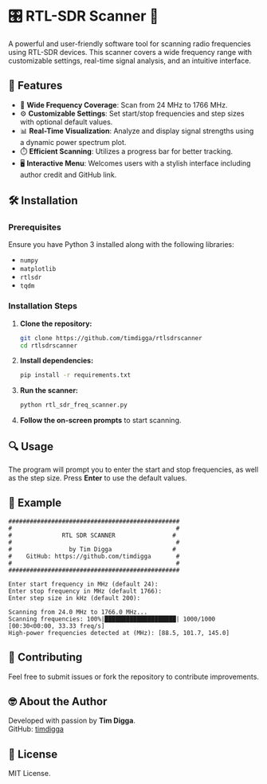 # 🎛️ RTL-SDR Scanner 📡

A powerful and user-friendly software tool for scanning radio frequencies using RTL-SDR devices. This scanner covers a wide frequency range with customizable settings, real-time signal analysis, and an intuitive interface.

## 🚀 Features
- 📶 **Wide Frequency Coverage**: Scan from 24 MHz to 1766 MHz.
- ⚙️ **Customizable Settings**: Set start/stop frequencies and step sizes with optional default values.
- 📊 **Real-Time Visualization**: Analyze and display signal strengths using a dynamic power spectrum plot.
- ⏱️ **Efficient Scanning**: Utilizes a progress bar for better tracking.
- 🖥️ **Interactive Menu**: Welcomes users with a stylish interface including author credit and GitHub link.

## 🛠️ Installation

### Prerequisites
Ensure you have Python 3 installed along with the following libraries:
- `numpy`
- `matplotlib`
- `rtlsdr`
- `tqdm`

### Installation Steps

1. **Clone the repository:**
   ```bash
   git clone https://github.com/timdigga/rtlsdrscanner
   cd rtlsdrscanner
   ```

2. **Install dependencies:**
   ```bash
   pip install -r requirements.txt
   ```

3. **Run the scanner:**
   ```bash
   python rtl_sdr_freq_scanner.py
   ```

4. **Follow the on-screen prompts** to start scanning.

## 🔍 Usage

The program will prompt you to enter the start and stop frequencies, as well as the step size. Press **Enter** to use the default values.

## 📡 Example

```
################################################
#                                              #
#              RTL SDR SCANNER                #
#                                              #
#                by Tim Digga                 #
#    GitHub: https://github.com/timdigga       #
#                                              #
################################################

Enter start frequency in MHz (default 24):
Enter stop frequency in MHz (default 1766):
Enter step size in kHz (default 200):

Scanning from 24.0 MHz to 1766.0 MHz...
Scanning frequencies: 100%|████████████████████| 1000/1000 [00:30<00:00, 33.33 freq/s]
High-power frequencies detected at (MHz): [88.5, 101.7, 145.0]
```

## 🤝 Contributing

Feel free to submit issues or fork the repository to contribute improvements.

## 🤓 About the Author
Developed with passion by **Tim Digga**.  
GitHub: [timdigga](https://github.com/timdigga)

## 📜 License
MIT License.
